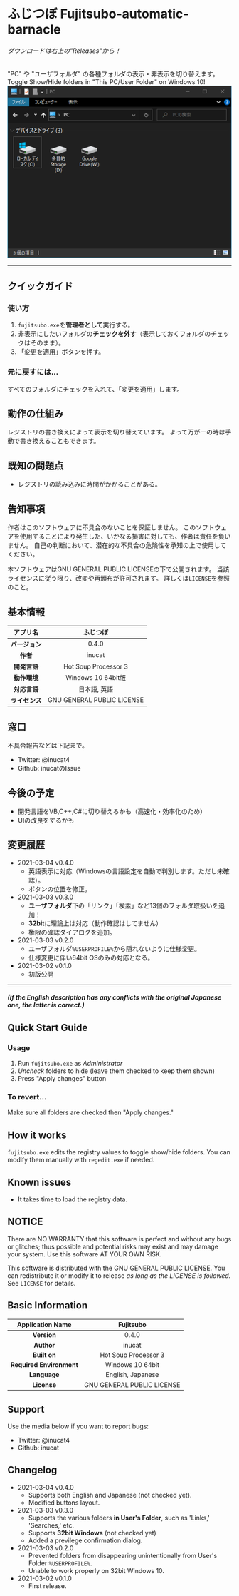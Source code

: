 # ふじつぼ Fujitsubo-automatic-barnacle
###### ダウンロードは右上の"Releases"から！
"PC" や "ユーザフォルダ" の各種フォルダの表示・非表示を切り替えます。<br>
Toggle Show/Hide folders in "This PC/User Folder" on Windows 10!<br>
![Example](./doc/fuji2.PNG)

---

## クイックガイド
### 使い方
1. `fujitsubo.exe`を**管理者として**実行する。
1. 非表示にしたいフォルダの**チェックを外す**（表示しておくフォルダのチェックはそのまま）。
1. 「変更を適用」ボタンを押す。

### 元に戻すには...
すべてのフォルダにチェックを入れて、「変更を適用」します。

## 動作の仕組み
レジストリの書き換えによって表示を切り替えています。
よって万が一の時は手動で書き換えることもできます。

## 既知の問題点
- レジストリの読み込みに時間がかかることがある。

## 告知事項
作者はこのソフトウェアに不具合のないことを保証しません。
このソフトウェアを使用することにより発生した、いかなる損害に対しても、作者は責任を負いません。
自己の判断において、潜在的な不具合の危険性を承知の上で使用してください。

本ソフトウェアはGNU GENERAL PUBLIC LICENSEの下で公開されます。
当該ライセンスに従う限り、改変や再頒布が許可されます。
詳しくは`LICENSE`を参照のこと。

## 基本情報
|**アプリ名**|ふじつぼ|
|:---:|:---:|
|**バージョン**|0.4.0|
|**作者**|inucat|
|**開発言語**|Hot Soup Processor 3|
|**動作環境**|Windows 10 64bit版|
|**対応言語**|日本語, 英語|
|**ライセンス**|GNU GENERAL PUBLIC LICENSE|

## 窓口
不具合報告などは下記まで。
- Twitter: @inucat4
- Github: inucatのIssue

## 今後の予定
- 開発言語をVB,C++,C#に切り替えるかも（高速化・効率化のため）
- UIの改良をするかも

## 変更履歴
- 2021-03-04 v0.4.0
    - 英語表示に対応（Windowsの言語設定を自動で判別します。ただし未確認）。
    - ボタンの位置を修正。
- 2021-03-03 v0.3.0
    - **ユーザフォルダ下**の「リンク」「検索」など13個のフォルダ取扱いを追加！
    - **32bit**に理論上は対応（動作確認はしてません）
    - 権限の確認ダイアログを追加。
- 2021-03-03 v0.2.0
    - ユーザフォルダ`%USERPROFILE%`から隠れないように仕様変更。
    - 仕様変更に伴い64bit OSのみの対応となる。
- 2021-03-02 v0.1.0
    - 初版公開

---

##### (If the English description has any conflicts with the original Japanese one, the latter is correct.)

## Quick Start Guide
### Usage
1. Run `fujitsubo.exe` as *Administrator*
1. *Uncheck* folders to hide (leave them checked to keep them shown)
1. Press "Apply changes" button

### To revert...
Make sure all folders are checked then "Apply changes."

## How it works
`fujitsubo.exe` edits the registry values to toggle show/hide folders.
You can modify them manually with `regedit.exe` if needed. 

## Known issues
- It takes time to load the registry data.

## NOTICE
There are NO WARRANTY that this software is perfect and without any bugs or glitches;
thus possible and potential risks may exist and may damage your system.
Use this software AT YOUR OWN RISK.

This software is distributed with the GNU GENERAL PUBLIC LICENSE.
You can redistribute it or modify it to release *as long as the LICENSE is followed.*
See `LICENSE` for details.

## Basic Information
|**Application Name**|Fujitsubo|
|:---:|:---:|
|**Version**|0.4.0|
|**Author**|inucat|
|**Built on**|Hot Soup Processor 3|
|**Required Environment**|Windows 10 64bit|
|**Language**|English, Japanese|
|**License**|GNU GENERAL PUBLIC LICENSE|

## Support
Use the media below if you want to report bugs:
- Twitter: @inucat4
- Github: inucat

## Changelog
- 2021-03-04 v0.4.0
    - Supports both English and Japanese (not checked yet).
    - Modified buttons layout.
- 2021-03-03 v0.3.0
    - Supports the various folders **in User's Folder**, such as 'Links,' 'Searches,' etc.
    - Supports **32bit Windows** (not checked yet)
    - Added a previlege confirmation dialog.
- 2021-03-03 v0.2.0
    - Prevented folders from disappearing unintentionally from User's Folder `%USERPROFILE%`.
    - Unable to work properly on 32bit Windows 10.
- 2021-03-02 v0.1.0
    - First release.

